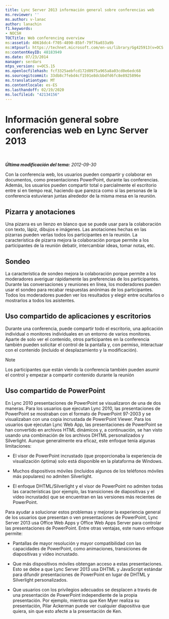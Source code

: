 ```yaml
---
title: Lync Server 2013 información general sobre conferencias web
ms.reviewer: ''
ms.author: v-lanac
author: lanachin
f1.keywords:
- NOCSH
TOCTitle: Web conferencing overview
ms:assetid: 40616dc4-f705-4890-85bf-79f76a033a9b
ms:mtpsurl: https://technet.microsoft.com/en-us/library/Gg425913(v=OCS.15)
ms:contentKeyID: 48183949
ms.date: 07/23/2014
manager: serdars
mtps_version: v=OCS.15
ms.openlocfilehash: fcf3325aebfcd172d0975a965a8a03cd0e6edc68
ms.sourcegitcommit: 33db8c7febd4cf1591e8dcbbdfd6fc8e8925896e
ms.translationtype: MT
ms.contentlocale: es-ES
ms.lasthandoff: 02/19/2020
ms.locfileid: "42134156"
---
```

<div data-xmlns="http://www.w3.org/1999/xhtml">

<div class="topic" data-xmlns="http://www.w3.org/1999/xhtml" data-msxsl="urn:schemas-microsoft-com:xslt" data-cs="http://msdn.microsoft.com/">

<div data-asp="https://msdn2.microsoft.com/asp">

# <a name="overview-of-web-conferencing-in-lync-server-2013"></a>Información general sobre conferencias web en Lync Server 2013

</div>

<div id="mainSection">

<div id="mainBody">

<span> </span>

_**Última modificación del tema:** 2012-09-30_

Con la conferencia web, los usuarios pueden compartir y colaborar en documentos, como presentaciones PowerPoint, durante las conferencias. Además, los usuarios pueden compartir total o parcialmente el escritorio entre sí en tiempo real, haciendo que parezca como si las personas de la conferencia estuvieran juntas alrededor de la misma mesa en la reunión.

<div>

## <a name="whiteboard-and-annotations"></a>Pizarra y anotaciones

Una pizarra es un lienzo en blanco que se puede usar para la colaboración con texto, lápiz, dibujos e imágenes. Las anotaciones hechas en las pizarras pueden verlas todos los participantes en la reunión. La característica de pizarra mejora la colaboración porque permite a los participantes de la reunión debatir, intercambiar ideas, tomar notas, etc.

</div>

<div>

## <a name="polling"></a>Sondeo

La característica de sondeo mejora la colaboración porque permite a los moderadores averiguar rápidamente las preferencias de los participantes. Durante las conversaciones y reuniones en línea, los moderadores pueden usar el sondeo para recabar respuestas anónimas de los participantes. Todos los moderadores pueden ver los resultados y elegir entre ocultarlos o mostrarlos a todos los asistentes.

</div>

<div>

## <a name="application-sharing-and-desktop-sharing"></a>Uso compartido de aplicaciones y escritorios

Durante una conferencia, puede compartir todo el escritorio, una aplicación individual o monitores individuales en un entorno de varios monitores. Aparte de solo ver el contenido, otros participantes en la conferencia también pueden solicitar el control de la pantalla y, con permiso, interactuar con el contenido (incluido el desplazamiento y la modificación).

<div>


> [!NOTE]  
> Los participantes que están viendo la conferencia también pueden asumir el control y empezar a compartir contenido durante la reunión



</div>

</div>

<div>

## <a name="powerpoint-sharing"></a>Uso compartido de PowerPoint

En Lync 2010 presentaciones de PowerPoint se visualizaron de una de dos maneras. Para los usuarios que ejecutan Lync 2010, las presentaciones de PowerPoint se mostraban con el formato de PowerPoint 97-2003 y se visualizaban con una copia incrustada de PowerPoint Viewer. Para los usuarios que ejecutan Lync Web App, las presentaciones de PowerPoint se han convertido en archivos HTML dinámicos y, a continuación, se han visto usando una combinación de los archivos DHTML personalizados y Silverlight. Aunque generalmente era eficaz, este enfoque tenía algunas limitaciones:

  - El visor de PowerPoint incrustado (que proporcionaba la experiencia de visualización óptima) solo está disponible en la plataforma de Windows.

  - Muchos dispositivos móviles (incluidos algunos de los teléfonos móviles más populares) no admiten Silverlight.

  - El enfoque DHTML/Silverlight y el visor de PowerPoint no admiten todas las características (por ejemplo, las transiciones de diapositivas y el vídeo incrustado) que se encuentran en las versiones más recientes de PowerPoint.

Para ayudar a solucionar estos problemas y mejorar la experiencia general de los usuarios que presentan o ven presentaciones de PowerPoint, Lync Server 2013 usa Office Web Apps y Office Web Apps Server para controlar las presentaciones de PowerPoint. Entre otras ventajas, este nuevo enfoque permite:

  - Pantallas de mayor resolución y mayor compatibilidad con las capacidades de PowerPoint, como animaciones, transiciones de diapositivas y vídeo incrustado.

  - Que más dispositivos móviles obtengan acceso a estas presentaciones. Esto se debe a que Lync Server 2013 usa DHTML y JavaScript estándar para difundir presentaciones de PowerPoint en lugar de DHTML y Silverlight personalizados.

  - Que usuarios con los privilegios adecuados se desplacen a través de una presentación de PowerPoint independiente de la propia presentación. Por ejemplo, mientras que Ken Myer realiza su presentación, Pilar Ackerman puede ver cualquier diapositiva que quiera, sin que esto afecte a la presentación de Ken.

</div>

</div>

<span> </span>

</div>

</div>

</div>

